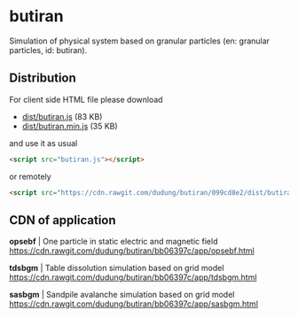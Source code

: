# butiran
Simulation of physical system based on granular particles (en: granular particles, id: butiran).


## Distribution
For client side HTML file please download

* [dist/butiran.js](https://github.com/dudung/butiran/blob/master/dist/butiran.js) (83 KB)
* [dist/butiran.min.js](https://github.com/dudung/butiran/blob/master/dist/butiran.min.js) (35 KB)

and use it as usual

```html
<script src="butiran.js"></script>
```

or remotely

```html
<script src="https://cdn.rawgit.com/dudung/butiran/099cd8e2/dist/butiran.js"></script>
```


## CDN of application

**opsebf** | One particle in static electric and magnetic field \
https://cdn.rawgit.com/dudung/butiran/bb06397c/app/opsebf.html

**tdsbgm** | Table dissolution simulation based on grid model \
https://cdn.rawgit.com/dudung/butiran/bb06397c/app/tdsbgm.html

**sasbgm** | Sandpile avalanche simulation based on grid model \
https://cdn.rawgit.com/dudung/butiran/bb06397c/app/sasbgm.html
